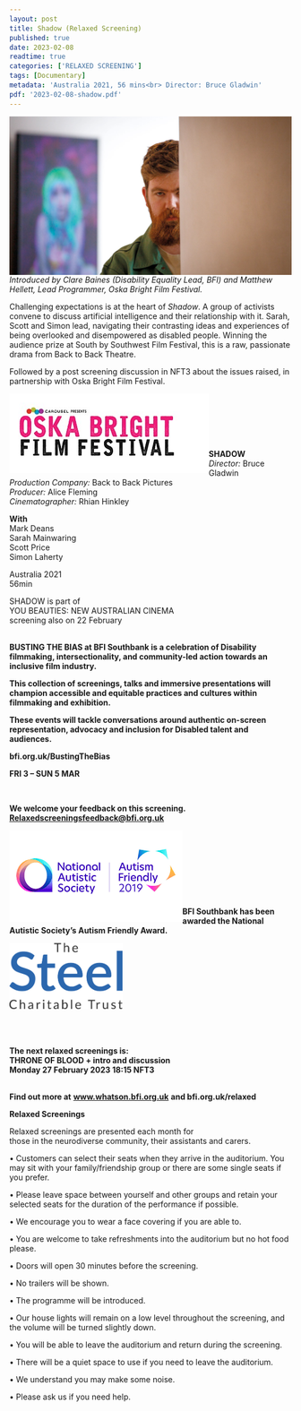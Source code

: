 ```yaml
---
layout: post
title: Shadow (Relaxed Screening)
published: true
date: 2023-02-08
readtime: true
categories: ['RELAXED SCREENING']
tags: [Documentary]
metadata: 'Australia 2021, 56 mins<br> Director: Bruce Gladwin'
pdf: '2023-02-08-shadow.pdf'
---
```


<img style="float: left;" src="/img/Shadow.png"><br><br>


_Introduced by Clare Baines (Disability Equality Lead, BFI) and Matthew Hellett, Lead Programmer, Oska Bright Film Festival._

Challenging expectations is at the heart of _Shadow_. A group of activists convene to discuss artificial intelligence and their relationship with it. Sarah, Scott and Simon lead, navigating their contrasting ideas and experiences of being overlooked and disempowered as disabled people. Winning the audience prize at South by Southwest Film Festival, this is a raw, passionate drama from Back to Back Theatre.

Followed by a post screening discussion in NFT3 about the issues raised, in partnership with Oska Bright Film Festival.

<img style="float: left;" src="/img/oska-logo.jpg"><br><br><br><br><br>


**SHADOW**  
_Director:_ Bruce Gladwin  
_Production Company:_  Back to Back Pictures  
_Producer:_ Alice Fleming  
_Cinematographer:_ Rhian Hinkley  

**With**  
Mark Deans  
Sarah Mainwaring  
Scott Price  
Simon Laherty  

Australia 2021  
56min

SHADOW is part of  
YOU BEAUTIES:  NEW AUSTRALIAN CINEMA  
screening also on 22 February  
<br>

**BUSTING THE BIAS at BFI Southbank is a celebration of Disability filmmaking, intersectionality, and community-led action towards an inclusive film industry.**

**This collection of screenings, talks and immersive presentations will champion accessible and equitable practices and cultures within filmmaking and exhibition.**

**These events will tackle conversations around authentic on-screen representation, advocacy and inclusion for Disabled talent and audiences.**

**bfi.org.uk/BustingTheBias**

**FRI 3 – SUN 5 MAR**


<br>

**We welcome your feedback on this screening. Relaxedscreeningsfeedback@bfi.org.uk**


<img style="float: left;" src="/img/autistic_society.png"><br><br><br><br><br><br><br><br>
**BFI Southbank has been awarded the National Autistic Society’s Autism Friendly Award.**

<img style="float: left;" src="/img/steel-charitable-trust-logo-01.jpg" width="40%" height="40%"><br><br><br><br><br><br><br><br><br><br>


**The next relaxed screenings is:**<br>
**THRONE OF BLOOD + intro and discussion**<br>
**Monday 27 February 2023 18:15 NFT3**<br>
<br>


**Find out more at**
**www.whatson.bfi.org.uk**
**and bfi.org.uk/relaxed**

**Relaxed Screenings**<br>

Relaxed screenings are presented each month for  
those in the neurodiverse community, their assistants and carers.

• Customers can select their seats when they arrive in the auditorium. You may sit with your family/friendship group or there are some single seats if you prefer.

• Please leave space between yourself and other groups and retain your selected seats for the duration of the performance if possible.

• We encourage you to wear a face covering if you are  able to.

• You are welcome to take refreshments into the auditorium but no hot food please.

• Doors will open 30 minutes before the screening.

• No trailers will be shown.

• The programme will be introduced.

• Our house lights will remain on a low level throughout the screening, and the volume will be turned slightly down.

• You will be able to leave the auditorium and return during the screening.

• There will be a quiet space to use if you need to leave the auditorium.

• We understand you may make some noise.

• Please ask us if you need help.

<!--stackedit_data:
eyJoaXN0b3J5IjpbLTE3MTk2NDQ4NTddfQ==
-->
